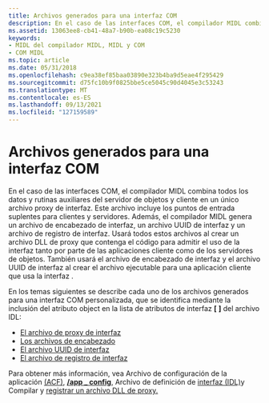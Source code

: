 ```yaml
---
title: Archivos generados para una interfaz COM
description: En el caso de las interfaces COM, el compilador MIDL combina todos los datos y rutinas auxiliares del servidor de objetos y cliente en un único archivo proxy de interfaz.
ms.assetid: 13063ee8-cb41-48a7-b90b-ea08c19c5230
keywords:
- MIDL del compilador MIDL, MIDL y COM
- COM MIDL
ms.topic: article
ms.date: 05/31/2018
ms.openlocfilehash: c9ea38ef85baa03890e323b4ba9d5eae4f295429
ms.sourcegitcommit: d75fc10b9f0825bbe5ce5045c90d4045e3c53243
ms.translationtype: MT
ms.contentlocale: es-ES
ms.lasthandoff: 09/13/2021
ms.locfileid: "127159589"
---
```

# <a name="files-generated-for-a-com-interface"></a>Archivos generados para una interfaz COM

En el caso de las interfaces COM, el compilador MIDL combina todos los datos y rutinas auxiliares del servidor de objetos y cliente en un único archivo proxy de interfaz. Este archivo incluye los puntos de entrada suplentes para clientes y servidores. Además, el compilador MIDL genera un archivo de encabezado de interfaz, un archivo UUID de interfaz y un archivo de registro de interfaz. Usará todos estos archivos al crear un archivo DLL de proxy que contenga el código para admitir el uso de la interfaz tanto por parte de las aplicaciones cliente como de los servidores de objetos. También usará el archivo de encabezado de interfaz y el archivo UUID de interfaz al crear el archivo ejecutable para una aplicación cliente que usa la interfaz .

En los temas siguientes se describe cada uno de los archivos generados para una interfaz COM personalizada, que se identifica mediante la inclusión del atributo object en la lista de atributos de interfaz **\[** [](object.md) **\]** del archivo IDL:

-   [El archivo de proxy de interfaz](the-interface-proxy-file.md)
-   [Los archivos de encabezado](the-header-files.md)
-   [El archivo UUID de interfaz](the-interface-uuid-file.md)
-   [El archivo de registro de interfaz](the-interface-registration-file.md)

Para obtener más información, vea Archivo de configuración de la aplicación [(ACF),](application-configuration-file-acf-.md) [**/app \_ config**](-app-config.md), Archivo de definición de [interfaz (IDL)](interface-definition-idl-file.md)y Compilar y [registrar un archivo DLL de proxy.](../com/building-and-registering-a-proxy-dll.md)

 

 